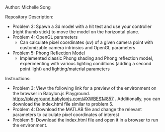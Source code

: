 Author: Michelle Song

Repository Description:
- Problem 3: Spawn a 3d model with a hit test and use your controller (right thumb stick) to move the model on the horizontal plane.
- Problem 4: OpenGL parameters
    - Can calculate pixel coordinates (uv) of a given camera point with customizable camera intrinsics and OpenGL parameters
- Problem 5: Phong Reflection Model
    - Implemented classic Phong shading and Phong reflection model, experimenting with various lighting conditions (adding a second point light) and lighting/material parameters

Instructions:
- Problem 3: View the following link for a preview of the environment on the browser in Babylon.js Playground. https://playground.babylonjs.com/#XWBES1#857 . Additionally, you can download the index.html file similar to problem 5.
- Problem 4: Download the MATLAB file and change the relevant parameters to calculate pixel coordinates of interest
- Problem 5: Download the index.html file and open it in a browser to run the environment.
